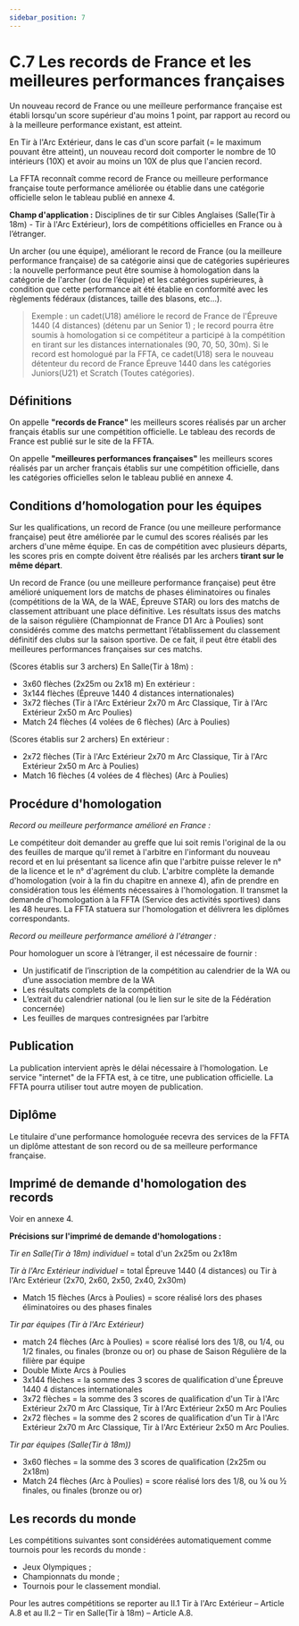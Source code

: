 ```yaml
---
sidebar_position: 7
---
```


# C.7 Les records de France et les meilleures performances françaises

Un nouveau record de France ou une meilleure performance française est établi lorsqu'un score supérieur
d'au moins 1 point, par rapport au record ou à la meilleure performance existant, est atteint.

En Tir à l'Arc Extérieur, dans le cas d'un score parfait (= le maximum pouvant être atteint), un nouveau
record doit comporter le nombre de 10 intérieurs (10X) et avoir au moins un 10X de plus que l'ancien
record.

La FFTA reconnaît comme record de France ou meilleure performance française toute performance
améliorée ou établie dans une catégorie officielle selon le tableau publié en annexe 4.

**Champ d'application :**
Disciplines de tir sur Cibles Anglaises (Salle(Tir à 18m) - Tir à l'Arc Extérieur), lors de compétitions officielles
en France ou à l’étranger.

Un archer (ou une équipe), améliorant le record de France (ou la meilleure performance française) de sa
catégorie ainsi que de catégories supérieures : la nouvelle performance peut être soumise à homologation
dans la catégorie de l'archer (ou de l’équipe) et les catégories supérieures, à condition que cette
performance ait été établie en conformité avec les règlements fédéraux (distances, taille des blasons, etc…).

> Exemple : un cadet(U18) améliore le record de France de l'Épreuve 1440 (4 distances) (détenu par un
> Senior 1) ; le record pourra être soumis à homologation si ce compétiteur a participé à la compétition en
> tirant sur les distances internationales (90, 70, 50, 30m). Si le record est homologué par la FFTA, ce
> cadet(U18) sera le nouveau détenteur du record de France Épreuve 1440 dans les catégories
> Juniors(U21) et Scratch (Toutes catégories).

## Définitions

On appelle **"records de France"** les meilleurs scores réalisés par un archer français établis sur une
compétition officielle. Le tableau des records de France est publié sur le site de la FFTA.

On appelle **"meilleures performances françaises"** les meilleurs scores réalisés par un archer français
établis sur une compétition officielle, dans les catégories officielles selon le tableau publié en annexe 4.

## Conditions d’homologation pour les équipes

Sur les qualifications, un record de France (ou une meilleure performance française) peut être améliorée
par le cumul des scores réalisés par les archers d'une même équipe. En cas de compétition avec plusieurs
départs, les scores pris en compte doivent être réalisés par les archers **tirant sur le même départ**.

Un record de France (ou une meilleure performance française) peut être amélioré uniquement lors de
matchs de phases éliminatoires ou finales (compétitions de la WA, de la WAE, Épreuve STAR) ou lors des
matchs de classement attribuant une place définitive.
Les résultats issus des matchs de la saison régulière (Championnat de France D1 Arc à Poulies) sont
considérés comme des matchs permettant l’établissement du classement définitif des clubs sur la saison
sportive. De ce fait, il peut être établi des meilleures performances françaises sur ces matchs.

(Scores établis sur 3 archers)
En Salle(Tir à 18m) :

- 3x60 flèches (2x25m ou 2x18 m)
  En extérieur :
- 3x144 flèches (Épreuve 1440 4 distances internationales)
- 3x72 flèches (Tir à l'Arc Extérieur 2x70 m Arc Classique, Tir à l'Arc Extérieur 2x50 m Arc Poulies)
- Match 24 flèches (4 volées de 6 flèches) (Arc à Poulies)

(Scores établis sur 2 archers)
En extérieur :

- 2x72 flèches (Tir à l'Arc Extérieur 2x70 m Arc Classique, Tir à l'Arc Extérieur 2x50 m Arc à Poulies)
- Match 16 flèches (4 volées de 4 flèches) (Arc à Poulies)

## Procédure d'homologation

_Record ou meilleure performance amélioré en France :_

Le compétiteur doit demander au greffe que lui soit remis l'original de la ou des feuilles de marque qu'il
remet à l'arbitre en l'informant du nouveau record et en lui présentant sa licence afin que l'arbitre puisse
relever le n° de la licence et le n° d'agrément du club.
L'arbitre complète la demande d'homologation (voir à la fin du chapitre en annexe 4), afin de prendre en
considération tous les éléments nécessaires à l'homologation. Il transmet la demande d'homologation à la
FFTA (Service des activités sportives) dans les 48 heures. La FFTA statuera sur l'homologation et délivrera
les diplômes correspondants.

_Record ou meilleure performance amélioré à l'étranger :_

Pour homologuer un score à l’étranger, il est nécessaire de fournir :

- Un justificatif de l’inscription de la compétition au calendrier de la WA ou d’une association
  membre de la WA
- Les résultats complets de la compétition
- L’extrait du calendrier national (ou le lien sur le site de la Fédération concernée)
- Les feuilles de marques contresignées par l’arbitre

## Publication

La publication intervient après le délai nécessaire à l'homologation. Le service "internet" de la FFTA est, à
ce titre, une publication officielle. La FFTA pourra utiliser tout autre moyen de publication.

## Diplôme

Le titulaire d'une performance homologuée recevra des services de la FFTA un diplôme attestant de son
record ou de sa meilleure performance française.

## Imprimé de demande d'homologation des records

Voir en annexe 4.

**Précisions sur l'imprimé de demande d'homologations :**

_Tir en Salle(Tir à 18m) individuel_ = total d'un 2x25m ou 2x18m

_Tir à l'Arc Extérieur individuel_ = total Épreuve 1440 (4 distances) ou Tir à l'Arc Extérieur (2x70, 2x60, 2x50,
2x40, 2x30m)

- Match 15 flèches (Arcs à Poulies) = score réalisé lors des phases éliminatoires ou des phases finales

_Tir par équipes (Tir à l'Arc Extérieur)_

- match 24 flèches (Arc à Poulies) = score réalisé lors des 1/8, ou 1/4, ou 1/2 finales, ou finales
  (bronze ou or) ou phase de Saison Régulière de la filière par équipe
- Double Mixte Arcs à Poulies
- 3x144 flèches = la somme des 3 scores de qualification d'une Épreuve 1440 4 distances
  internationales
- 3x72 flèches = la somme des 3 scores de qualification d'un Tir à l'Arc Extérieur 2x70 m Arc Classique,
  Tir à l'Arc Extérieur 2x50 m Arc Poulies
- 2x72 flèches = la somme des 2 scores de qualification d'un Tir à l'Arc Extérieur 2x70 m Arc Classique,
  Tir à l'Arc Extérieur 2x50 m Arc Poulies.

_Tir par équipes (Salle(Tir à 18m))_

- 3x60 flèches = la somme des 3 scores de qualification (2x25m ou 2x18m)
- Match 24 flèches (Arc à Poulies) = score réalisé lors des 1/8, ou ¼ ou ½ finales, ou finales (bronze ou
  or)

## Les records du monde

Les compétitions suivantes sont considérées automatiquement comme tournois pour les records du
monde :

- Jeux Olympiques ;
- Championnats du monde ;
- Tournois pour le classement mondial.

Pour les autres compétitions se reporter au II.1 Tir à l'Arc Extérieur – Article A.8 et au II.2 – Tir en Salle(Tir
à 18m) – Article A.8.
